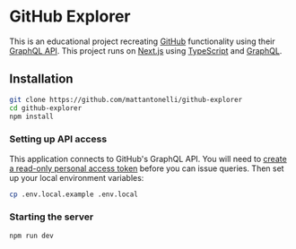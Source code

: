 # GitHub Explorer

This is an educational project recreating [GitHub](https://github.com/) functionality using their [GraphQL API](https://docs.github.com/en/graphql). This project runs on [Next.js](https://nextjs.org/) using [TypeScript](https://www.typescriptlang.org/) and [GraphQL](https://graphql.org/).

## Installation

```bash
git clone https://github.com/mattantonelli/github-explorer
cd github-explorer
npm install
```

### Setting up API access

This application connects to GitHub's GraphQL API. You will need to [create a read-only personal access token](https://github.com/settings/tokens) before you can issue queries. Then set up your local environment variables:

```bash
cp .env.local.example .env.local
```

### Starting the server

```bash
npm run dev
```